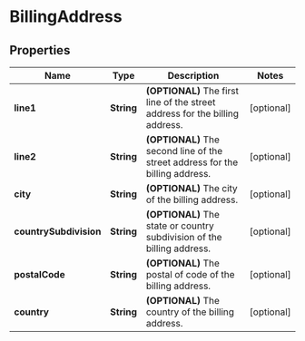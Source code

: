 

# BillingAddress


## Properties

Name | Type | Description | Notes
------------ | ------------- | ------------- | -------------
**line1** | **String** | **(OPTIONAL)** The first line of the street address for the billing address.  |  [optional]
**line2** | **String** | **(OPTIONAL)** The second line of the street address for the billing address.  |  [optional]
**city** | **String** | **(OPTIONAL)** The city of the billing address.  |  [optional]
**countrySubdivision** | **String** | **(OPTIONAL)** The state or country subdivision of the billing address.  |  [optional]
**postalCode** | **String** | **(OPTIONAL)** The postal of code of the billing address.  |  [optional]
**country** | **String** | **(OPTIONAL)** The country of the billing address.  |  [optional]




